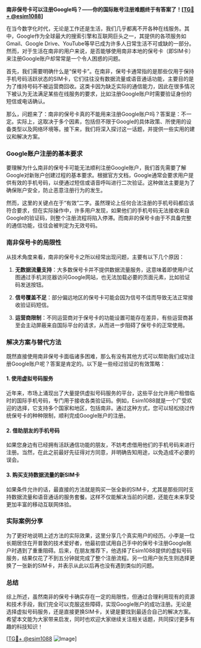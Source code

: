 **南非保号卡可以注册Google吗？——你的国际账号注册难题终于有答案了！[[TG💪+ @esim1088](https://t.me/s/esim1088)]**

在当今数字化时代，无论是工作还是生活，我们几乎都离不开各种在线服务。其中，Google作为全球最大的搜索引擎和互联网巨头之一，其提供的各项服务如Gmail、Google Drive、YouTube等早已成为许多人日常生活不可或缺的一部分。然而，对于生活在南非的用户来说，是否能够使用南非本地的保号卡（即SIM卡）来注册Google账户却常常是一个令人困惑的问题。

首先，我们需要明确什么是“保号卡”。在南非，保号卡通常指的是那些仅用于保持手机号码活跃状态的SIM卡，它们往往没有数据流量或语音通话功能，主要目的是为了维持号码不被运营商回收。这类卡因为缺乏实际的通信能力，因此在很多情况下被认为无法满足某些在线服务的要求，比如注册Google账户时需要验证身份的短信或电话确认。

那么，问题来了：南非的保号卡真的不能用来注册Google账户吗？答案是：不一定。实际上，这取决于多个因素，包括但不限于Google的具体政策、所使用的设备类型以及网络环境等。接下来，我们将深入探讨这一话题，并提供一些实用的建议和解决方案。

### Google账户注册的基本要求

要理解为什么南非的保号卡可能无法顺利注册Google账户，我们首先需要了解Google对新账户创建过程的基本要求。根据官方文档，Google通常会要求用户提供有效的手机号码，以便通过短信或语音呼叫进行二次验证。这种做法主要是为了确保账户安全，防止恶意注册行为的发生。

然而，这里的关键点在于“有效”二字。虽然理论上任何合法注册的手机号码都应该符合要求，但在实际操作中，许多用户发现，如果他们的手机号码无法接收来自Google的验证码，则整个注册流程将陷入停滞。而南非的保号卡由于不具备完整的通信功能，往往会被判定为无效号码。

### 南非保号卡的局限性

从技术角度来看，南非的保号卡之所以经常出现问题，主要有以下几个原因：

1. **无数据流量支持**：大多数保号卡并不提供数据流量服务，这意味着即使用户试图通过手机浏览器访问Google网站，也无法加载必要的页面元素，比如验证码发送按钮。
   
2. **信号覆盖不足**：部分偏远地区的保号卡可能会因为信号不佳而导致无法正常接收验证码短信。
   
3. **运营商限制**：不同运营商对于保号卡的功能设置可能存在差异，有些运营商甚至会主动屏蔽来自国际平台的请求，从而进一步阻碍了保号卡的正常使用。

### 解决方案与替代方法

既然直接使用南非保号卡面临诸多困难，那么有没有其他方式可以帮助我们成功注册Google账户呢？答案是肯定的。以下是一些经过验证的有效策略：

#### 1. 使用虚拟号码服务
近年来，市场上涌现出了大量提供虚拟号码服务的平台，这些平台允许用户租借临时的国际手机号码，专门用于接收各类验证码。例如，Esim1088就是一个广受欢迎的选择，它支持多个国家和地区，包括南非。通过这种方式，您可以轻松绕过传统保号卡的种种限制，顺利完成Google账户的注册。

#### 2. 借助朋友的手机号码
如果您身边有已经拥有活跃通信功能的朋友，不妨考虑借用他们的手机号码来进行注册。当然，在此之前最好先征得对方同意，并明确告知用途，以免造成不必要的误会。

#### 3. 购买支持数据流量的新SIM卡
如果条件允许的话，最直接的方法就是购买一张全新的SIM卡，尤其是那些同时支持数据流量和语音通话的服务套餐。这样不仅能解决当前的问题，还能在未来享受更加丰富的移动互联网体验。

### 实际案例分享

为了更好地说明上述方法的实际效果，这里分享几个真实用户的经历。小李是一位长期居住在开普敦的技术爱好者，他最初尝试用自己手中的保号卡注册Google账户时遇到了重重阻碍。后来，在朋友推荐下，他选择了Esim1088提供的虚拟号码服务，结果仅花了不到五分钟就完成了整个注册流程。另一位用户张先生则选择更换了一张新的SIM卡，并表示从此以后再也没有遇到类似的问题。

### 总结

综上所述，虽然南非的保号卡确实存在一定的局限性，但通过合理利用现有的资源和技术手段，我们完全可以克服这些障碍，实现Google账户的成功注册。无论是选择虚拟号码服务，还是直接更换SIM卡，关键是要找到最适合自己的解决方案。希望本文能为大家带来启发，同时也欢迎大家继续关注相关话题，共同探讨更多有趣的科技知识！

[[TG💪+ @esim1088](https://t.me/s/esim1088) ![Image](https://i.postimg.cc/4NQfJmqS/Snipaste-2025-05-13-00-14-12.png)]